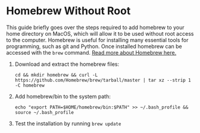 # Homebrew Without Root
This guide briefly goes over the steps required to add homebrew to your home directory on MacOS, which will allow it to be used without root access to the computer. Homebrew is useful for installing many essential tools for programming, such as git and Python. Once installed homebrew can be accessed with the `brew` command. [Read more about Homebrew here.](https://docs.brew.sh/)

1. Download and extract the homebrew files:
    ```
    cd && mkdir homebrew && curl -L https://github.com/Homebrew/brew/tarball/master | tar xz --strip 1 -C homebrew
    ```
2. Add homebrew/bin to the system path:
    ```
    echo "export PATH=$HOME/homebrew/bin:$PATH" >> ~/.bash_profile && source ~/.bash_profile
    ```
3. Test the installation by running `brew update`

